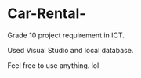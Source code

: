 # Car-Rental-
Grade 10 project requirement in ICT.

Used Visual Studio and local database.

Feel free to use anything. lol
